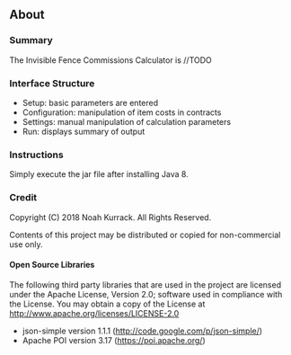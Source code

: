 ## About

### Summary

The Invisible Fence Commissions Calculator is 
//TODO


### Interface Structure

- Setup: basic parameters are entered
- Configuration: manipulation of item costs in contracts
- Settings:  manual manipulation of calculation parameters
- Run: displays summary of output

### Instructions

Simply execute the jar file after installing Java 8. 

### Credit

Copyright (C) 2018 Noah Kurrack. All Rights Reserved.

Contents of this project may be distributed or copied for non-commercial use only.

#### Open Source Libraries
The following third party libraries that are used in the project are licensed under the Apache License, Version 2.0; software used in compliance with the License. You may obtain a copy of the License at http://www.apache.org/licenses/LICENSE-2.0
- json-simple version 1.1.1 (http://code.google.com/p/json-simple/)
- Apache POI version 3.17 (https://poi.apache.org/)